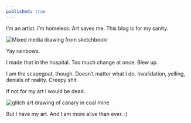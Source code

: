 ```yaml
---
published: true
---
```


I’m an artist. I’m homeless. Art saves me. This blog is for my sanity.

![Mixed media drawing from sketchbookr]({{site.baseurl}}/images/2017-8-5-art-is-my-pressure-valve.jpg)

Yay rainbows.

I made that in the hospital. Too much change at once. Blew up.

I am the scapegoat, though. Doesn’t matter what I do. Invalidation, yelling, denials of reality. Creepy shit.

If not for my art I would be dead.

![glitch art drawing of canary in coal mine]({{site.baseurl}}/images/2017-8-5-canary-glitch.jpg)

But I have my art. And I am more alive than ever. :)

